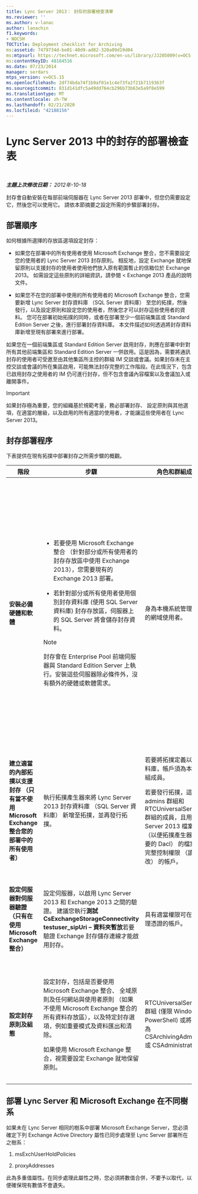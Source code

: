 ```yaml
---
title: Lync Server 2013： 封存的部署檢查清單
ms.reviewer: ''
ms.author: v-lanac
author: lanachin
f1.keywords:
- NOCSH
TOCTitle: Deployment checklist for Archiving
ms:assetid: 7479734d-be01-40d9-ad82-320a09d19d04
ms:mtpsurl: https://technet.microsoft.com/en-us/library/JJ205009(v=OCS.15)
ms:contentKeyID: 48184516
ms.date: 07/23/2014
manager: serdars
mtps_version: v=OCS.15
ms.openlocfilehash: 2df74bda74f1b9af01e1c4e73fa2f21b7119363f
ms.sourcegitcommit: 831d141dfc5a49dd764cb296b73b63e5a9f8e599
ms.translationtype: MT
ms.contentlocale: zh-TW
ms.lasthandoff: 02/21/2020
ms.locfileid: "42188156"
---
```

<div data-xmlns="http://www.w3.org/1999/xhtml">

<div class="topic" data-xmlns="http://www.w3.org/1999/xhtml" data-msxsl="urn:schemas-microsoft-com:xslt" data-cs="https://msdn.microsoft.com/">

<div data-asp="https://msdn2.microsoft.com/asp">

# <a name="deployment-checklist-for-archiving-in-lync-server-2013"></a>Lync Server 2013 中的封存的部署檢查表

</div>

<div id="mainSection">

<div id="mainBody">

<span> </span>

_**主題上次修改日期：** 2012年-10-18_

封存會自動安裝在每部前端伺服器在 Lync Server 2013 部署中，但您仍需要設定它，然後您可以使用它。 請依本節摘要之設定所需的步驟部署封存。

<div>

## <a name="deployment-sequence"></a>部署順序

如何根據所選擇的存放區選項設定封存：

  - 如果您在部署中的所有使用者使用 Microsoft Exchange 整合，您不需要設定您的使用者的 Lync Server 2013 封存原則。 相反地，設定 Exchange 就地保留原則以支援封存的使用者使用他們放入原有範圍暫止的信箱位於 Exchange 2013。 如需設定這些原則的詳細資訊，請參閱 < Exchange 2013 產品的說明文件。

  - 如果您不在您的部署中使用的所有使用者的 Microsoft Exchange 整合，您需要新增 Lync Server 封存資料庫 （SQL Server 資料庫） 至您的拓撲，然後發行，以及設定原則和設定您的使用者，然後您才可以封存這些使用者的資料。 您可在部署初始拓撲的同時，或者在部署至少一個前端集區或 Standard Edition Server 之後，進行部署封存資料庫。 本文件描述如何透過將封存資料庫新增至現有部署來進行部署。

如果您在一個前端集區或 Standard Edition Server 啟用封存，則應在部署中針對所有其他前端集區和 Standard Edition Server 一併啟用。這是因為，需要將通訊封存的使用者可受邀至由其他集區所主控的群組 IM 交談或會議。如果封存未在主控交談或會議的所在集區啟用，可能無法封存完整的工作階段。在此情況下，包含已啟用封存之使用者的 IM 仍可進行封存，但不包含會議內容檔案以及會議加入或離開事件。

<div>


> [!IMPORTANT]  
> 如果封存極為重要，您的組織基於規範考量，務必部署封存、 設定原則與其他選項，在適當的層級，以及啟用的所有適當的使用者，才能讓這些使用者在 Lync Server 2013。



</div>

</div>

<div>

## <a name="archiving-deployment-process"></a>封存部署程序

下表提供在現有拓撲中部署封存之所需步驟的概觀。


<table>
<colgroup>
<col style="width: 25%" />
<col style="width: 25%" />
<col style="width: 25%" />
<col style="width: 25%" />
</colgroup>
<thead>
<tr class="header">
<th>階段</th>
<th>步驟</th>
<th>角色和群組成員資格</th>
<th>文件</th>
</tr>
</thead>
<tbody>
<tr class="odd">
<td><p><strong>安裝必備硬體和軟體</strong></p></td>
<td><ul>
<li><p>若要使用 Microsoft Exchange 整合 （針對部分或所有使用者的封存存放區中使用 Exchange 2013），您需要現有的 Exchange 2013 部署。</p></li>
<li><p>若針對部分或所有使用者使用個別封存資料庫 (使用 SQL Server 資料庫) 封存存放區，伺服器上的 SQL Server 將會儲存封存資料。</p></li>
</ul>
<div>

> [!NOTE]  
> 封存會在 Enterprise Pool 前端伺服器與 Standard Edition Server 上執行。安裝這些伺服器除必條件外，沒有額外的硬體或軟體需求。


</div></td>
<td><p>身為本機系統管理員群組成員的網域使用者。</p></td>
<td><p>支援文件中<a href="lync-server-2013-supported-hardware.md">的 Lync Server 2013 支援硬體</a>。</p>
<p>支援文件中的<a href="lync-server-2013-server-software-and-infrastructure-support.md">Lync Server 2013 中的伺服器軟體和基礎結構支援</a>。</p>
<p>規劃文件中<a href="lync-server-2013-technical-requirements-for-archiving.md">的 technical requirements for Lync Server 2013 中的封存</a>。</p>
<p><a href="lync-server-2013-setting-up-systems-and-infrastructure-for-archiving.md">設定系統與基礎結構的 Lync Server 2013 中的封存</a>中部署文件。</p>
<p>支援文件中的<a href="lync-server-2013-exchange-and-sharepoint-integration-support.md">Exchange Server 與 SharePoint 整合支援 Lync Server 2013 中</a>。</p></td>
</tr>
<tr class="even">
<td><p><strong>建立適當的內部拓撲以支援封存 （只有當不使用 Microsoft Exchange 整合您的部署中的所有使用者）</strong></p></td>
<td><p>執行拓撲產生器來將 Lync Server 2013 封存資料庫 （SQL Server 資料庫） 新增至拓撲，並再發行拓撲。</p></td>
<td><p>若要將拓撲定義以納入封存資料庫，帳戶須為本機使用者群組成員。</p>
<p>若要發行拓撲，這是 domain admins 群組和 RTCUniversalServerAdmins 群組的成員，且用於 Lync Server 2013 檔案存放區 （以便拓撲產生器可以設定必要的 Dacl） 的檔案共用具有完整控制權限 （讀取/寫入/修改） 的帳戶。</p></td>
<td><p><a href="lync-server-2013-adding-archiving-databases-to-an-existing-lync-server-2013-deployment.md">新增封存資料庫到現有的 Lync Server 2013 部署</a>中部署文件。</p></td>
</tr>
<tr class="odd">
<td><p><strong>設定伺服器對伺服器驗證 （只有在使用 Microsoft Exchange 整合）</strong></p></td>
<td><p>設定伺服器，以啟用 Lync Server 2013 和 Exchange 2013 之間的驗證。 建議您執行<strong>測試 CsExchangeStorageConnectivity testuser_sipUri – 資料夾暫放</strong>若要驗證 Exchange 封存儲存連線才能啟用封存。</p></td>
<td><p>具有適當權限可在伺服器上管理憑證的帳戶。</p></td>
<td><p>部署文件或作業文件中的<a href="lync-server-2013-managing-server-to-server-authentication-oauth-and-partner-applications.md">管理伺服器對伺服器驗證 (OAuth) 與 Lync Server 2013 中的協力廠商應用程式</a>。</p></td>
</tr>
<tr class="even">
<td><p><strong>設定封存原則及組態</strong></p></td>
<td><p>設定封存，包括是否要使用 Microsoft Exchange 整合、 全域原則及任何網站與使用者原則 （如果不使用 Microsoft Exchange 整合的所有資料存放區），以及特定封存選項，例如重要模式及資料匯出和清除。</p>
<p>如果使用 Microsoft Exchange 整合，視需要設定 Exchange 就地保留原則。</p></td>
<td><p>RTCUniversalServerAdmins 群組 (僅限 Windows PowerShell) 或將使用者指派為 CSArchivingAdministrator 或 CSAdministrator 角色。</p></td>
<td><p><a href="lync-server-2013-configuring-support-for-archiving.md">Configuring support for Archiving Lync Server 2013 中</a>部署文件中。</p>
<p>Exchange 產品文件 （如果使用 Microsoft Exchange 整合）。</p></td>
</tr>
</tbody>
</table>


</div>

<div>

## <a name="deploying-lync-server-and-microsoft-exchange-in-different-forests"></a>部署 Lync Server 和 Microsoft Exchange 在不同樹系

如果未在 Lync Server 相同的樹系中部署 Microsoft Exchange Server，您必須確定下列 Exchange Active Directory 屬性已同步處理至 Lync Server 部署所在之樹系：

1.  msExchUserHoldPolicies

2.  proxyAddresses

此為多重值屬性。在同步處理此屬性之時，您必須將數值合併，不要予以取代，以便確保現有數值不會遺失。

</div>

</div>

<span> </span>

</div>

</div>

</div>


